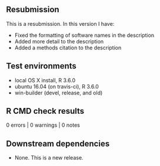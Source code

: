 ## Resubmission
This is a resubmission. In this version I have:

* Fixed the formatting of software names in the description
* Added more detail to the description
* Added a methods citation to the description

## Test environments
* local OS X install, R 3.6.0
* ubuntu 16.04 (on travis-ci), R 3.6.0
* win-builder (devel, release, and old)

## R CMD check results

0 errors | 0 warnings | 0 notes

## Downstream dependencies
* None. This is a new release.
